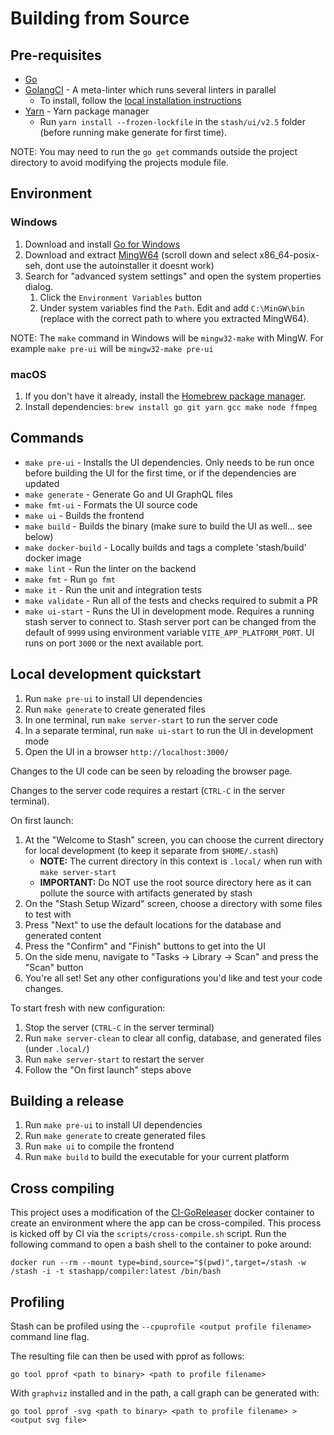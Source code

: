 # Building from Source

## Pre-requisites

* [Go](https://golang.org/dl/)
* [GolangCI](https://golangci-lint.run/) - A meta-linter which runs several linters in parallel
  * To install, follow the [local installation instructions](https://golangci-lint.run/usage/install/#local-installation)
* [Yarn](https://yarnpkg.com/en/docs/install) - Yarn package manager
  * Run `yarn install --frozen-lockfile` in the `stash/ui/v2.5` folder (before running make generate for first time).

NOTE: You may need to run the `go get` commands outside the project directory to avoid modifying the projects module file.

## Environment

### Windows

1. Download and install [Go for Windows](https://golang.org/dl/)
2. Download and extract [MingW64](https://sourceforge.net/projects/mingw-w64/files/) (scroll down and select x86_64-posix-seh, dont use the autoinstaller it doesnt work)
3. Search for "advanced system settings" and open the system properties dialog.
    1. Click the `Environment Variables` button
    2. Under system variables find the `Path`.  Edit and add `C:\MinGW\bin` (replace with the correct path to where you extracted MingW64).

NOTE: The `make` command in Windows will be `mingw32-make` with MingW. For example `make pre-ui` will be `mingw32-make pre-ui`

### macOS

1. If you don't have it already, install the [Homebrew package manager](https://brew.sh).
2. Install dependencies: `brew install go git yarn gcc make node ffmpeg`

## Commands

* `make pre-ui` - Installs the UI dependencies. Only needs to be run once before building the UI for the first time, or if the dependencies are updated
* `make generate` - Generate Go and UI GraphQL files
* `make fmt-ui` - Formats the UI source code
* `make ui` - Builds the frontend
* `make build` - Builds the binary (make sure to build the UI as well... see below)
* `make docker-build` - Locally builds and tags a complete 'stash/build' docker image
* `make lint` - Run the linter on the backend
* `make fmt` - Run `go fmt`
* `make it` - Run the unit and integration tests
* `make validate` - Run all of the tests and checks required to submit a PR
* `make ui-start` - Runs the UI in development mode. Requires a running stash server to connect to. Stash server port can be changed from the default of `9999` using environment variable `VITE_APP_PLATFORM_PORT`. UI runs on port `3000` or the next available port.

## Local development quickstart

1. Run `make pre-ui` to install UI dependencies
2. Run `make generate` to create generated files
3. In one terminal, run `make server-start` to run the server code
4. In a separate terminal, run `make ui-start` to run the UI in development mode
5. Open the UI in a browser `http://localhost:3000/`

Changes to the UI code can be seen by reloading the browser page.

Changes to the server code requires a restart (`CTRL-C` in the server terminal).

On first launch:
1. At the "Welcome to Stash" screen, you can choose the current directory for local development (to keep it separate from `$HOME/.stash`)
   - **NOTE:** The current directory in this context is `.local/` when run with `make server-start`
   - **IMPORTANT:** Do NOT use the root source directory here as it can pollute the source with artifacts generated by stash
2. On the "Stash Setup Wizard" screen, choose a directory with some files to test with
3. Press "Next" to use the default locations for the database and generated content
4. Press the "Confirm" and "Finish" buttons to get into the UI
5. On the side menu, navigate to "Tasks -> Library -> Scan" and press the "Scan" button
6. You're all set! Set any other configurations you'd like and test your code changes.

To start fresh with new configuration:
1. Stop the server (`CTRL-C` in the server terminal)
2. Run `make server-clean` to clear all config, database, and generated files (under `.local/`)
3. Run `make server-start` to restart the server
4. Follow the "On first launch" steps above

## Building a release

1. Run `make pre-ui` to install UI dependencies
2. Run `make generate` to create generated files
3. Run `make ui` to compile the frontend
4. Run `make build` to build the executable for your current platform

## Cross compiling

This project uses a modification of the [CI-GoReleaser](https://github.com/bep/dockerfiles/tree/master/ci-goreleaser) docker container to create an environment
where the app can be cross-compiled.  This process is kicked off by CI via the `scripts/cross-compile.sh` script.  Run the following
command to open a bash shell to the container to poke around:

`docker run --rm --mount type=bind,source="$(pwd)",target=/stash -w /stash -i -t stashapp/compiler:latest /bin/bash`

## Profiling

Stash can be profiled using the `--cpuprofile <output profile filename>` command line flag.

The resulting file can then be used with pprof as follows:

`go tool pprof <path to binary> <path to profile filename>`

With `graphviz` installed and in the path, a call graph can be generated with:

`go tool pprof -svg <path to binary> <path to profile filename> > <output svg file>`
